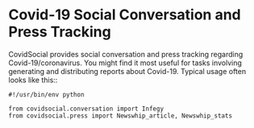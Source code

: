 
Covid-19 Social Conversation and Press Tracking
===========

CovidSocial provides social conversation and press tracking regarding Covid-19/coronavirus. You might find
it most useful for tasks involving generating and distributing reports about Covid-19. Typical usage
often looks like this::

    #!/usr/bin/env python

    from covidsocial.conversation import Infegy
    from covidsocial.press import Newswhip_article, Newswhip_stats

